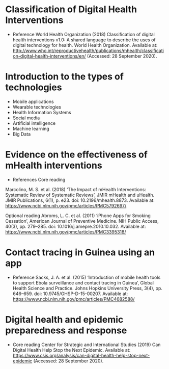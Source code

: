 # Classification of Digital Health Interventions
- Reference
 World Health Organization (2018) Classification of digital health interventions v1.0: A shared language to describe the uses of digital technology for health. World Health Organization. Available at: 
http://www.who.int/reproductivehealth/publications/mhealth/classification-digital-health-interventions/en/
  (Accessed: 28 September 2020).
# Introduction to the types of technologies
- Mobile applications
- Wearable technologies
- Health Information Systems
- Social media
- Artificial intelligence
- Machine learning
- Big Data 
# Evidence on the effectiveness of mHealth interventions
- References
 Core reading   

 Marcolino, M. S. et al. (2018) ‘The Impact of mHealth Interventions: Systematic Review of Systematic Reviews’, JMIR mHealth and uHealth. JMIR Publications, 6(1), p. e23. doi: 10.2196/mhealth.8873. Available at: 
https://www.ncbi.nlm.nih.gov/pmc/articles/PMC5792697/

 Optional reading 
  Abroms, L. C. et al. (2011) ‘iPhone Apps for Smoking Cessation’, American Journal of Preventive Medicine. NIH Public Access, 40(3), pp. 279–285. doi: 10.1016/j.amepre.2010.10.032. Available at: 
https://www.ncbi.nlm.nih.gov/pmc/articles/PMC3395318/

# Contact tracing in Guinea using an app
- Reference 
Sacks, J. A. et al. (2015) ‘Introduction of mobile health tools to support Ebola surveillance and contact tracing in Guinea’, Global Health Science and Practice. Johns Hopkins University Press, 3(4), pp. 646–659. doi: 10.9745/GHSP-D-15-00207.  Available at: 
https://www.ncbi.nlm.nih.gov/pmc/articles/PMC4682588/
# Digital health and epidemic preparedness and response
- Core reading
 Center for Strategic and International Studies (2019) Can Digital Health Help Stop the Next Epidemic. Available at: 
https://www.csis.org/analysis/can-digital-health-help-stop-next-epidemic
 (Accessed: 28 September 2020).
